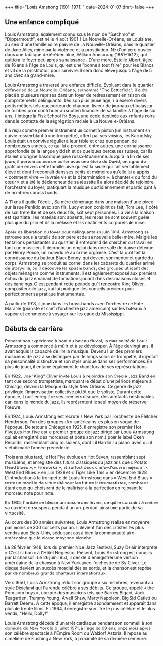 +++
title="Louis Amstrong (1901-1971) "
date=2024-01-07
draft=false
+++

## Une enfance compliqué 

Louis Armstrong, également connu sous le nom de "Satchmo" et "Dippermouth", est né le 4 août 1901 à La Nouvelle-Orléans, en Louisiane, au sein d'une famille noire pauvre de La Nouvelle-Orléans, dans le quartier de Jane Alley, miné par la violence et la prostitution. Né d'un père ouvrier dans une fabrique de térébenthine, William Armstrong (1881–1922), qui quittera le foyer peu après sa naissance . D’une mère, Estelle Albert, âgée de 16 ans à l'âge de Louis, qui est une "bonne à tout faire" pour les Blancs et vit de la prostitution pour survivre. Il sera donc élevé jusqu'à l'âge de 5 ans chez sa grand-mère.

Louis Armstrong a traversé une enfance difficile. Évoluant dans le quartier défavorisé de La Nouvelle-Orléans, surnommé "The Battlefield", il a été placé à plusieurs reprises dans un foyer de redressement en raison de comportements délinquants. Dès son plus jeune âge, il a exercé divers petits métiers tels que porteur de charbon, livreur de journaux et balayeur de tombes pour contribuer au soutien financier de sa famille. À l'âge de six ans, il intègre la Fisk School for Boys, une école destinée aux enfants noirs dans le contexte de la ségrégation raciale à La Nouvelle-Orléans.

Il a reçu comme premier instrument un cornet à piston (un instrument en cuivre ressemblant à une trompette), offert par ses voisins, les Karnofsky. Louis était un convive régulier à leur table et chez eux pendant de nombreuses années, ce qui lui a procuré, entre autres, une connaissance approfondie de la langue yiddish et de quelques berceuses russes, car ils étaient d'origine hassidique juive russo-lituanienne.Jusqu'à la fin de ses jours, il portera au cou un collier avec une étoile de David, en signe de gratitude envers cette famille juive qui est la seule qui l'ait véritablement élevé et dont il reconnaît dans ses écrits et mémoires qu'elle lui a appris « comment vivre — la vraie vie et la détermination », à chanter « du fond du cœur » et a été le déclencheur de sa réussite Il a alors décidé de rejoindre l'orchestre du foyer, pratiquant la musique quotidiennement et participant à de nombreux brass bands.

A 11 ans il quitte l’école , Sa mère déménage dans une maison d'une pièce sur la rue Perdido avec son fils, Lucy et son conjoint de fait, Tom Lee, à côté de son frère Ike et de ses deux fils, soit sept personnes. La vie à la maison est spartiate : les matelas sont absents, les repas ne sont souvent guère plus que du pain et de la mélasse et les châtiments corporels de mise.

Après sa libération du foyer pour délinquants en juin 1914, Armstrong se retrouve sous la tutelle de son père et de sa nouvelle belle-mère. Malgré les tentations persistantes du quartier, il entreprend de chercher du travail en tant que musicien. Il décroche un emploi dans une salle de danse détenue par Henry Ponce, un individu lié au crime organisé. C'est là qu'il fait la connaissance du batteur Black Benny, qui devient son mentor et garde du corps. Armstrong se produit au cornet dans les cabarets du quartier animé de Storyville, où il découvre les spasm bands, des groupes utilisant des objets ménagers comme instruments. Il est également exposé aux premiers échos du jazz émanant de formations jouant dans des maisons closes et des dancings. C'est pendant cette période qu'il rencontre King Oliver, compositeur de jazz, qui lui prodigue des conseils précieux pour perfectionner sa pratique instrumentale.

À partir de 1918, il joue dans les brass bands avec l’orchestre de Fate Marable (pianiste et chef d’orchestre jazz américain) sur les bateaux à vapeur et commence à voyager sur les eaux du Mississippi.

## Débuts de carrière

Pendant son expérience à bord du bateau fluvial, la musicalité de Louis Armstrong a commencé à mûrir et à se développer. À l'âge de vingt ans, il avait acquis la capacité de lire la musique. Devenu l'un des premiers musiciens de jazz à se distinguer par de longs solos de trompette, il injectait sa personnalité distinctive et son style unique dans ses performances. En plus de jouer, il entame également le chant lors de ses représentations.

En 1922, Joe "King" Oliver invite Louis à rejoindre son Creole Jazz Band en tant que second trompettiste, marquant le début d'une période majeure à Chicago, devenu la Mecque du style New Orleans. Ce genre de jazz privilégie l'improvisation collective plutôt que le soliste. Durant cette époque, Louis enregistre ses premiers disques, des artefacts inestimables car, dans le monde du jazz, ils représentent le seul moyen de préserver l'œuvre.

En 1924, Louis Armstrong est recruté à New York par l'orchestre de Fletcher Henderson, l'un des groupes afro-américains les plus en vogue de l'époque. De retour à Chicago en 1925, il enregistre son premier Hot Five(Les Hot Five est le premier groupe de jazz dirigé par Louis Armstrong qui ait enregistré des morceaux et porté son nom.) pour le label Okeh Records, rassemblant cinq musiciens, dont Lil Hardin au piano, avec qui il s'était marié l'année précédente.

Trois ans plus tard, le Hot Five évolue en Hot Seven, rassemblant sept musiciens, et enregistre des futurs classiques du jazz tels que « Potato Head Blues », « Fireworks », et surtout deux chefs-d'œuvre majeurs : « West End Blues » en juin 1928 et « Tiger Like This » en décembre 1928. L'introduction à la trompette de Louis Armstrong dans « West End Blues » reste un modèle de virtuosité pour les futurs instrumentistes, nombreux étant ceux qui choisiront de le maîtriser à la perfection en rejouant le morceau note pour note.

En 1935, l'artiste se blesse un muscle des lèvres, ce qui le contraint à mettre sa carrière en suspens pendant un an, perdant ainsi une partie de sa virtuosité.

Au cours des 30 années suivantes, Louis Armstrong réalise en moyenne pas moins de 300 concerts par an. Il devient l'un des artistes les plus vendus aux États-Unis, séduisant aussi bien la communauté afro-américaine que la classe moyenne blanche.

Le 28 février 1948, lors du premier Nice Jazz Festival, Suzy Delair interprète « C'est si bon » à l'Hôtel Negresco. Présent, Louis Armstrong est conquis par la chanson. Le 26 juin 1950, il décide d'enregistrer une version américaine de la chanson à New York avec l'orchestre de Sy Oliver. Le disque devient un succès mondial dès sa sortie, et la chanson est reprise par de nombreux grands chanteurs internationaux.

Vers 1950, Louis Armstrong réduit son groupe à six membres, revenant au style Dixieland qui l'a rendu célèbre à ses débuts. Ce groupe, appelé « the Pom pom boys », compte des musiciens tels que Barney Bigard, Jack Teagarden, Trummy Young, Arvell Shaw, Marty Napoleon, Big Sid Catlett ou Barrett Deems. À cette époque, il enregistre abondamment et apparaît dans plus de trente films. En 1964, il enregistre son titre le plus célèbre et le plus vendu, "Hello, Dolly!"

Louis Armstrong décède d'un arrêt cardiaque pendant son sommeil à son domicile de New York le 6 juillet 1971, à l'âge de 69 ans, onze mois après son célèbre spectacle à l'Empire Room du Waldorf Astoria. Il repose au cimetière de Flushing à New York, à proximité de sa dernière demeure.



